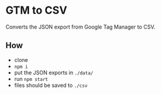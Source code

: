 # GTM to CSV

Converts the JSON export from Google Tag Manager to CSV.

## How

- clone
- `npm i`
- put the JSON exports in `./data/`
- run `npm start`
- files should be saved to `./csv`
